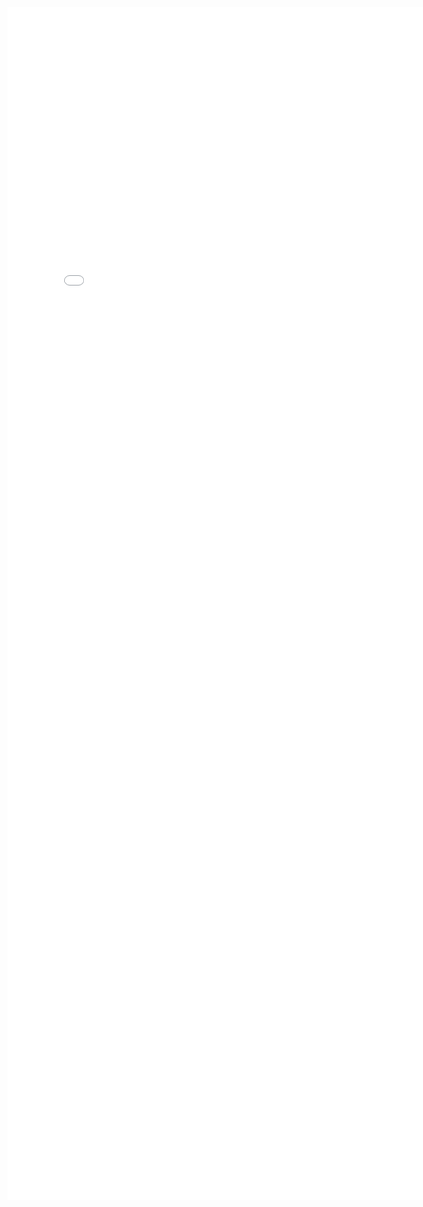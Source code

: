 <html style="width: 100%;height:100%;">
<head>
<style>
body { position:absolute; top:0; bottom:0; right:0; left:0; }
table, th, td {
  border: 0px solid black;
}
img {width:auto; height:auto;}
</style>
</head>
<body>
<embed src="../ZSSRGAN/data/Final_Report.pdf" width="800px" height="2100px" />
</body>
<script>
</script>
</html>
